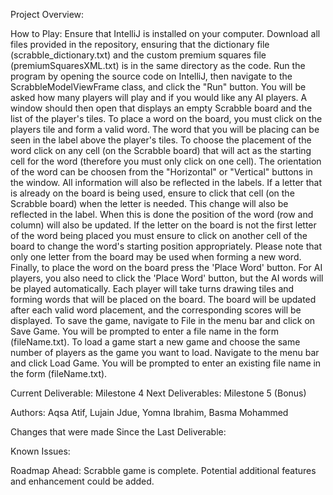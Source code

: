 Project Overview:

How to Play: Ensure that IntelliJ is installed on your computer. Download all files provided in the repository, ensuring that the dictionary file (scrabble_dictionary.txt) and the custom premium squares file (premiumSquaresXML.txt) is in the same directory as the code. Run the program by opening the source code on IntelliJ, then navigate to the ScrabbleModelViewFrame class, and click the "Run" button. You will be asked how many players will play and if you would like any AI players. A window should then open that displays an empty Scrabble board and the list of the player's tiles. To place a word on the board, you must click on the players tile and form a valid word. The word that you will be placing can be seen in the label above the player's tiles. To choose the placement of the word click on any cell (on the Scrabble board) that will act as the starting cell for the word (therefore you must only click on one cell). The orientation of the word can be choosen from the "Horizontal" or "Vertical" buttons in the window. All information will also be reflected in the labels. If a letter that is already on the board is being used, ensure to click that cell (on the Scrabble board) when the letter is needed. This change will also be reflected in the label. When this is done the position of the word (row and column) will also be updated. If the letter on the board is not the first letter of the word being placed you must ensure to click on another cell of the board to change the word's starting position appropriately. Please note that only one letter from the board may be used when forming a new word. Finally, to place the word on the board press the 'Place Word' button. For AI players, you also need to click the 'Place Word' button, but the AI words will be played automatically. Each player will take turns drawing tiles and forming words that will be placed on the board. The board will be updated after each valid word placement, and the corresponding scores will be displayed. To save the game, navigate to File in the menu bar and click on Save Game. You will be prompted to enter a file name in the form (fileName.txt). To load a game start a new game and choose the same number of players as the game you want to load. Navigate to the menu bar and click Load Game. You will be prompted to enter an existing file name in the form (fileName.txt).

Current Deliverable: Milestone 4 Next Deliverables: Milestone 5 (Bonus)

Authors: Aqsa Atif, Lujain Jdue, Yomna Ibrahim, Basma Mohammed

Changes that were made Since the Last Deliverable:

Known Issues: 

Roadmap Ahead: Scrabble game is complete. Potential additional features and enhancement could be added. 
